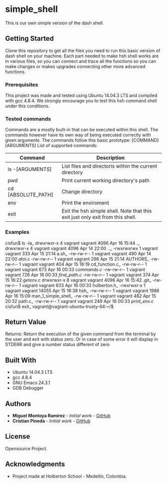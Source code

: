 # simple_shell

This is our own simple version of the dash shell.

## Getting Started

Clone this repository to get all the files you need to run this basic version of dash shell on your machine. Each part needed to make hsh shell works are in various files, so you can connect and trace all the functions so you can make changes or makes upgrades connecting other more advanced functions.

### Prerequisites

This project was made and tested using Ubuntu 14.04.3 LTS and compiled with gcc 4.8.4. We strongly encourage you to test this hsh command shell under this conditions.

### Tested commands

Commands are a mostly built-in that can be executed within this shell. The commands however have its own way of being executed correctly with given arguments.
The commands follow this basic prototype: [COMMAND] [ARGUMENTS]
List of supported commands:

| Command | Description  |
|--------|--------|
| ls -[ARGUMENTS] | List files and directoris within the current directory |
| pwd    | Print current working directory's path |
| cd [ABSOLUTE_PATH] | Change directory |
| env    | Print the enviroment |
| exit   | Exit the hsh simple shell. Note that this exit just only exit from this shell.

### Examples

cisfun$ ls -la_
drwxrwxr-x 4 vagrant vagrant  4096 Apr 16 15:44 ._
drwxrwxr-x 4 vagrant vagrant  4096 Apr 14 22:00 .._
-rwxrwxrwx 1 vagrant vagrant   333 Apr 15 21:14 a.sh_
-rw-rw-r-- 1 vagrant vagrant   490 Apr 14 22:00 _atoi.c_
-rw-rw-r-- 1 vagrant vagrant   296 Apr 15 21:14 AUTHORS_
-rw-rw-r-- 1 vagrant vagrant   404 Apr 15 16:19 cd_function.c_
-rw-rw-r-- 1 vagrant vagrant   673 Apr 16 00:33 _commands.c_
-rw-rw-r-- 1 vagrant vagrant   726 Apr 16 00:33 _find_path.c_
-rw-rw-r-- 1 vagrant vagrant   374 Apr 15 16:22 _getenv.c_
drwxrwxr-x 8 vagrant vagrant  4096 Apr 16 15:42 .git_
-rw-rw-r-- 1 vagrant vagrant   833 Apr 16 00:33 holberton.h_
-rwxrwxr-x 1 vagrant vagrant 14055 Apr 15 16:38 hsh_
-rw-rw-r-- 1 vagrant vagrant  1986 Apr 16 15:09 man_1_simple_shell_
-rw-rw-r-- 1 vagrant vagrant   482 Apr 15 20:32 path.c_
-rw-rw-r-- 1 vagrant vagrant   249 Apr 16 00:33 _print_env.c_
cisfun$ exit_
vagrant@vagrant-ubuntu-trusty-64:~/$

## Return Value

Returns: Return the execution of the given command from the terminal by the user and exit with status zero. Or in case of some error it will display in STDERR and give a number status different of zero

## Built With

* Ubuntu 14.04.3 LTS
* gcc 4.8.4
* GNU Emacs 24.3.1
* GDB Debugger

## Authors

* **Miguel Montoya Ramírez** - *Initial work* - [GitHub](https://github.com/MiguelMontoya-R)
* **Cristian Pineda** - *Initial work* - [GitHub](https://github.com/Cristiand187)

## License

Opensource Project.

## Acknowledgments

* Project made at Holberton School - Medellín, Colombia.
